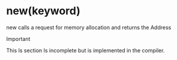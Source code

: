# new(keyword)

new calls a request for memory allocation and returns the Address


>[!IMPORTANT]
>This Is section Is incomplete
>but is implemented in the compiler.